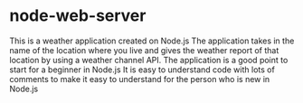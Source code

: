# node-web-server
This is a weather application created on Node.js
The application takes in the name of the location where you live and gives the weather report of that location by using a weather channel API.
The application is a good point to start for a beginner in Node.js
It is easy to understand code with lots of comments to make it easy to understand for the person who is new in Node.js 
